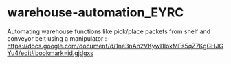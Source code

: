 # warehouse-automation_EYRC
Automating warehouse functions like pick/place packets from shelf and conveyor belt  using a manipulator :
https://docs.google.com/document/d/1ne3nAn2VKywI1IoxMFs5qZ7KgGHJGYu4/edit#bookmark=id.gjdgxs
